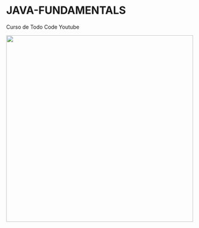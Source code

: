 # JAVA-FUNDAMENTALS
<p>Curso de Todo Code Youtube<p/>
<img src="https://th.bing.com/th?id=OVP.2_oQhMiqNTxBbwocoatgyQEsDh&w=243&h=136&c=7&rs=1&qlt=90&o=5&pid=2.1" width="500" height="500">
